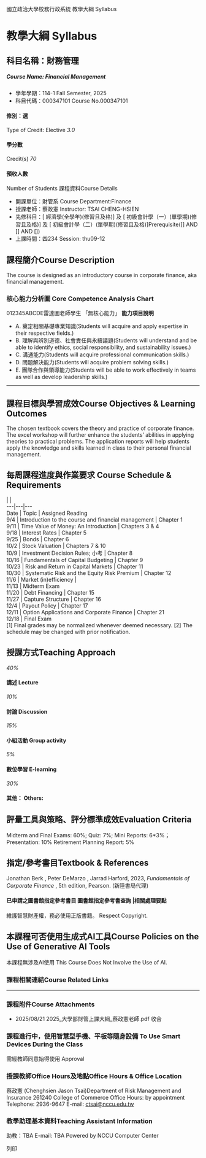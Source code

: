 國立政治大學校務行政系統 教學大綱 Syllabus
# 教學大綱 Syllabus
##  科目名稱：財務管理
#####  Course Name: Financial Management
  * 學年學期：114-1 Fall Semester, 2025 
  * 科目代碼：000347101 Course No.000347101


#### 修別：選
Type of Credit: Elective 
_3.0_
#### 學分數
Credit(s)
_70_
#### 預收人數
Number of Students
課程資料Course Details
  * 開課單位：財管系 Course Department:Finance 
  * 授課老師：蔡政憲 Instructor: TSAI CHENG-HSIEN 
  * 先修科目：[ 經濟學(全學年)(修習且及格)] 及 [ 初級會計學（一）(單學期)(修習且及格)] 及 [ 初級會計學（二）(單學期)(修習且及格)]Prerequisite([] AND [] AND [])
  * 上課時間：四234 Session: thu09-12


##  課程簡介Course Description
The course is designed as an introductory course in corporate finance, aka financial management.
###  核心能力分析圖 Core Competence Analysis Chart
012345ABCDE雷達圖老師學生
「無核心能力」 
**能力項目說明**
  * A. 奠定相關基礎專業知識(Students will acquire and apply expertise in their respective fields.)
  * B. 理解與辨別道德、社會責任與永續議題(Students will understand and be able to identify ethics, social responsibility, and sustainability issues.)
  * C. 溝通能力(Students will acquire professional communication skills.)
  * D. 問題解決能力(Students will acquire problem solving skills.)
  * E. 團隊合作與領導能力(Students will be able to work effectively in teams as well as develop leadership skills.)


* * *
##  課程目標與學習成效Course Objectives & Learning Outcomes 
The chosen textbook covers the theory and practice of corporate finance. The excel workshop will further enhance the students’ abilities in applying theories to practical problems. The application reports will help students apply the knowledge and skills learned in class to their personal financial management.
##  每周課程進度與作業要求 Course Schedule & Requirements
|  |   
---|---|---  
Date |  Topic |  Assigned Reading  
9/4 |  Introduction to the course and financial management |  Chapter 1  
9/11 |  Time Value of Money: An Introduction |  Chapters 3 & 4  
9/18 |  Interest Rates |  Chapter 5  
9/25 |  Bonds |  Chapter 6  
10/2 |  Stock Valuation |  Chapters 7 & 10  
10/9 |  Investment Decision Rules; 小考 |  Chapter 8  
10/16 |  Fundamentals of Capital Budgeting |  Chapter 9  
10/23 |  Risk and Return in Capital Markets |  Chapter 11  
10/30 |  Systematic Risk and the Equity Risk Premium |  Chapter 12  
11/6 |  Market (in)efficiency |   
11/13 |  Midterm Exam  
11/20 |  Debt Financing |  Chapter 15  
11/27 |  Capture Structure  |  Chapter 16  
12/4 |  Payout Policy |  Chapter 17  
12/11 |  Option Applications and Corporate Finance |  Chapter 21  
12/18 |  Final Exam  
[1] Final grades may be normalized whenever deemed necessary.
[2] The schedule may be changed with prior notification.
##  授課方式Teaching Approach
_40%_
####  講述 Lecture
_10%_
####  討論 Discussion
_15%_
####  小組活動 Group activity
_5%_
####  數位學習 E-learning
_30%_
####  其他： Others:
##  評量工具與策略、評分標準成效Evaluation Criteria
Midterm and Final Exams: 60%; 
Quiz: 7%; 
Mini Reports: 6*3%；
Presentation: 10%
Retirement Planning Report: 5%
##  指定/參考書目Textbook & References
Jonathan Berk , Peter DeMarzo , Jarrad Harford, 2023,  _Fundamentals of Corporate Finance_ , 5th edition, Pearson. (新陸書局代理)
####  已申請之圖書館指定參考書目  圖書館指定參考書查詢 |相關處理要點
維護智慧財產權，務必使用正版書籍。 Respect Copyright.
##  本課程可否使用生成式AI工具Course Policies on the Use of Generative AI Tools
本課程無涉及AI使用 This Course Does Not Involve the Use of AI.
###  課程相關連結Course Related Links
* * *
###  課程附件Course Attachments
  * 2025/08/21 2025_大學部財管上課大綱_蔡政憲老師.pdf  收合 


###  課程進行中，使用智慧型手機、平板等隨身設備 To Use Smart Devices During the Class
需經教師同意始得使用  Approval
###  授課教師Office Hours及地點Office Hours & Office Location
蔡政憲 (Chenghsien Jason Tsai)Department of Risk Management and Insurance
261240 College of Commerce Office Hours: by appointment
Telephone: 2936-9647 E-mail: ctsai@nccu.edu.tw
###  教學助理基本資料Teaching Assistant Information
助教：TBA E-mail: TBA
Powered by NCCU Computer Center
  
列印
